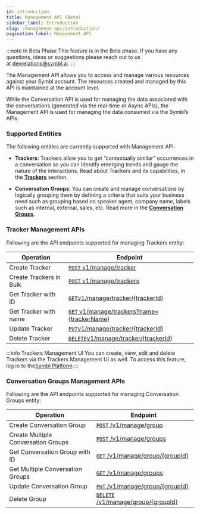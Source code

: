 ```yaml
---
id: introduction
title: Management API (Beta)
sidebar_label: Introduction
slug: /management-api/introduction/
pagination_label: Management API
---
```

:::note In Beta Phase
This feature is in the Beta phase. If you have any questions, ideas or suggestions please reach out to us at devrelations@symbl.ai.
:::

The Management API allows you to access and manage various resources against your Symbl account. The resources created and managed by this API is maintained at the account level.

While the Conversation API is used for managing the data associated with the conversations (generated via the real-time or Async APIs), the Management API is used for managing the data consumed via the Symbl’s APIs. 

### Supported Entities

The following entities are currently supported with Management API:

- **Trackers**: Trackers allow you to get “contextually similar” occurrences in a conversation so you can identify emerging trends and gauge the nature of the interactions. Read about Trackers and its capabilities, in the [**Trackers**](/concepts/trackers) section. 

- **Conversation Groups**: You can create and manage conversations by logically grouping them by defining a criteria that suits your business need such as grouping based on speaker agent, company name, labels such as internal, external, sales, etc. Read more in the [**Conversation Groups**](/concepts/conversation-groups). 

### Tracker Management APIs

Following are the API endpoints supported for managing Trackers entity:

Operation  | Endpoint
---------- | -------
Create Tracker | [`POST` v1/manage/tracker](/management-api/trackers/create-tracker)
Create Trackers in Bulk | [`POST` v1/manage/trackers](/management-api/trackers/create-tracker/#create-trackers-in-bulk)
Get Tracker with ID| [`GET`v1/manage/tracker/{trackerId}](/management-api/trackers/get-tracker#get-tracker-by-id)
Get Tracker with name | [`GET` v1/manage/trackers?name={trackerName}](/management-api/trackers/get-tracker#get-tracker)
Update Tracker| [`PUT`v1/manage/tracker/{trackerId}](/management-api/trackers/update-tracker)
Delete Tracker| [`DELETE`v1/manage/tracker/{trackerId}](/management-api/trackers/delete-tracker)

:::info Trackers Management UI
You can create, view, edit and delete Trackers via the Trackers Management UI as well. To access this feature, log in to the[Symbl Platform](https://platform.symbl.ai/#/login)
:::

### Conversation Groups Management APIs

Following are the API endpoints supported for managing Conversation Groups entity:

| Operation | Endpoint | 
|--------|----------|
Create Conversation Group | [`POST` /v1/manage/group](/docs/management-api/conversation-groups/create-conversation-groups) |
Create Multiple Conversation Groups | [`POST` /v1/manage/groups](/docs/management-api/conversation-groups/create-conversation-groups#creating-multiple-conversation-groups) |
Get Conversation Group with ID | [`GET` /v1/manage/group/{groupId}](/docs/management-api/conversation-groups/get-conversation-groups) | 
Get Multiple Conversation Groups | [`GET` /v1/manage/groups](/docs/management-api/conversation-groups/get-conversation-groups#get-multiple-conversation-groups) |
Update Conversation Group | [`PUT` /v1/manage/group/{groupId}](/docs/management-api/conversation-groups/put-conversation-groups) | 
Delete Group | [`DELETE` /v1/manage/group/{groupId}](/docs/management-api/conversation-groups/delete-conversation-groups) |
